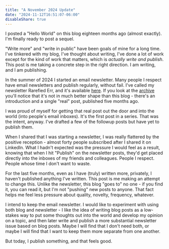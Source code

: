 ```yaml
---
title: "A November 2024 Update"
date: "2024-11-12T16:51:07-06:00"
disableShare: true
---
```


I posted a "Hello World" on this blog eighteen months ago (almost exactly).
I'm finally ready to post a sequel.

"Write more" and "write in public" have been goals of mine for a long time.
I've tinkered with my blog, I've thought about writing, I've done a lot of
work except for the kind of work that matters, which is _actually write and
publish_. This post is me taking a concrete step in the right direction. I am
writing, and I am publishing.

In the summer of 2024 I started an email newsletter. Many people I respect
have email newsletters and publish regularly, without fail. I've called my
newsletter Rarefied Err, and it's available
[here](https://newsletter.rarefiederr.io/). If you look at the
[archive](https://newsletter.rarefiederr.io/archive/) you'll notice that it's
not in much better shape than this blog - there's an introduction and a single
"real" post, published five months ago.

I was proud of myself for getting that real post out the door and into the
world (into people's email inboxes). It's the first post in a series. That was
the intent, anyway. I've drafted a few of the followup posts but have yet to
publish them.

When I shared that I was starting a newsletter, I was really flattered by the
positive reception - almost forty people subscribed after I shared it on
LinkedIn. What I hadn't expected was the pressure I would feel as a result,
knowing that when I hit "Publish" on the newsletter posts, they'd get placed
directly into the inboxes of my friends and colleagues. People I respect.
People whose time I don't want to waste.

For the last five months, even as I have (truly) written more, privately, I
haven't published anything I've written. This post is me making an attempt to
change this. Unlike the newsletter, this blog "goes to" no one - if you find
it, you can read it, but I'm not "pushing" new posts to anyone. That fact
helps me feel less pressure about quality, novelty, frequency, whatever.

I intend to keep the email newsletter. I would like to experiment with using
both blog and newsletter - I like the idea of writing blog posts as a
low-stakes way to put some thoughts out into the world and develop my opinion
on a topic, and then later write and publish a more substantial newsletter
issue based on blog posts. Maybe I will find that I don't need both, or maybe
I will find that I want to keep them more separate from one another.

But today, I publish something, and that feels good.
